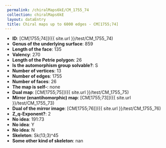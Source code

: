 ```yaml
--- 
 permalink: /chiralMaps6kE/CM_1755_74 
 collection: chiralMaps6kE
 layout: dataEntry
 title: Chiral maps up to 6000 edges - CM[1755;74]
---
```


- **ID**: [CM[1755;74]]({{ site.url }}/test/CM_1755_74)
- **Genus of the underlying surface**: 859
- **Length of the face**: 135
- **Valency**: 270
- **Length of the Petrie polygon**: 26
- **Is the automorphism group solvable?**: S
- **Number of vertices**: 13
- **Number of edges**: 1755
- **Number of faces**: 26
- **The map is self-**: none
- **Dual map**: [CM[1755;75]]({{ site.url }}/test/CM_1755_75)
- **Mirror (enantihomorphic) map**: [CM[1755;73]]({{ site.url }}/test/CM_1755_73)
- **Dual of the mirror image**: [CM[1755;76]]({{ site.url }}/test/CM_1755_76)
- **Z_q-Exponent?**: 2
- **No idea**:  191:73
- **No idea**: Y
- **No idea**: N
- **Skeleton**: Sk(13;3)^45
- **Some other kind of skeleton**: nan
